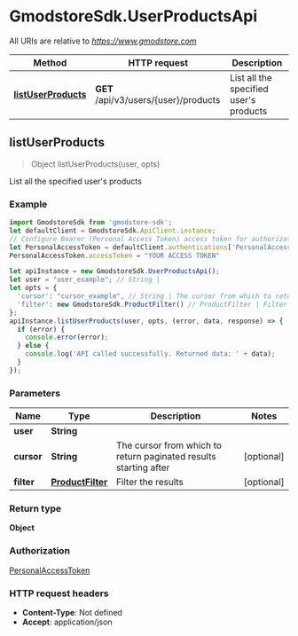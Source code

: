 # GmodstoreSdk.UserProductsApi

All URIs are relative to *https://www.gmodstore.com*

Method | HTTP request | Description
------------- | ------------- | -------------
[**listUserProducts**](UserProductsApi.md#listUserProducts) | **GET** /api/v3/users/{user}/products | List all the specified user&#39;s products



## listUserProducts

> Object listUserProducts(user, opts)

List all the specified user&#39;s products

### Example

```javascript
import GmodstoreSdk from 'gmodstore-sdk';
let defaultClient = GmodstoreSdk.ApiClient.instance;
// Configure Bearer (Personal Access Token) access token for authorization: PersonalAccessToken
let PersonalAccessToken = defaultClient.authentications['PersonalAccessToken'];
PersonalAccessToken.accessToken = "YOUR ACCESS TOKEN"

let apiInstance = new GmodstoreSdk.UserProductsApi();
let user = "user_example"; // String | 
let opts = {
  'cursor': "cursor_example", // String | The cursor from which to return paginated results starting after
  'filter': new GmodstoreSdk.ProductFilter() // ProductFilter | Filter the results
};
apiInstance.listUserProducts(user, opts, (error, data, response) => {
  if (error) {
    console.error(error);
  } else {
    console.log('API called successfully. Returned data: ' + data);
  }
});
```

### Parameters


Name | Type | Description  | Notes
------------- | ------------- | ------------- | -------------
 **user** | **String**|  | 
 **cursor** | **String**| The cursor from which to return paginated results starting after | [optional] 
 **filter** | [**ProductFilter**](.md)| Filter the results | [optional] 

### Return type

**Object**

### Authorization

[PersonalAccessToken](../README.md#PersonalAccessToken)

### HTTP request headers

- **Content-Type**: Not defined
- **Accept**: application/json

